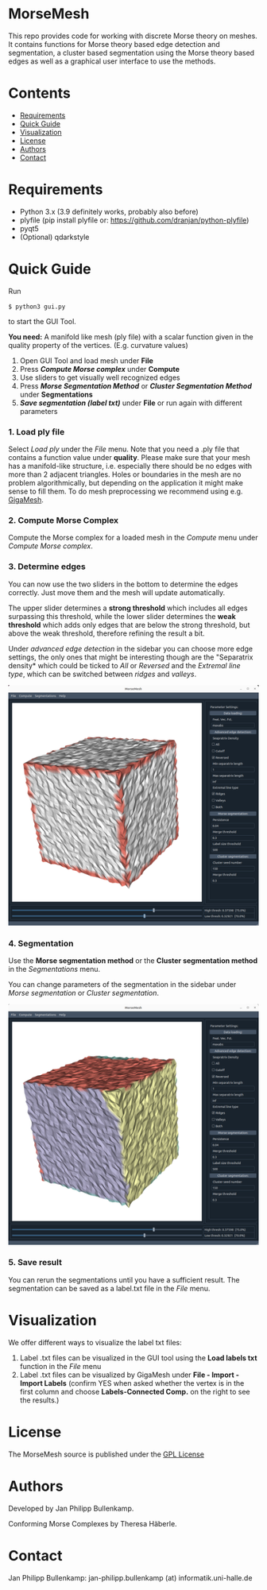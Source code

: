 # MorseMesh

This repo provides code for working with discrete Morse theory on meshes. It contains functions for Morse theory based edge detection and segmentation, a cluster based segmentation using the Morse theory based edges as well as a graphical user interface to use the methods.

# Contents
- [Requirements](#requirements)
- [Quick Guide](#quick-guide)
- [Visualization](#visualization)
- [License](#license)
- [Authors](#authors)
- [Contact](#contact)

# Requirements

- Python 3.x (3.9 definitely works, probably also before)
- plyfile (pip install plyfile or: https://github.com/dranjan/python-plyfile)
- pyqt5 
- (Optional) qdarkstyle 


# Quick Guide

Run

```
$ python3 gui.py
```
to start the GUI Tool.

**You need:** A manifold like mesh (ply file) with a scalar function given in the quality 
property of the vertices. (E.g. curvature values)

1. Open GUI Tool and load mesh under **File**
2. Press ***Compute Morse complex*** under **Compute**
3. Use sliders to get visually well recognized edges
4. Press ***Morse Segmentation Method*** or ***Cluster Segmentation Method*** 
under **Segmentations**
5. ***Save segmentation (label txt)*** under **File** or run again with different 
parameters

### **1. Load ply file**

Select *Load ply* under the *File* menu. Note that you need a .ply file that contains 
a function value under **quality**.
Please make sure that your mesh has a manifold-like structure, i.e. especially there 
should be no edges with more than 2 adjacent triangles. Holes or boundaries in the
mesh are no problem algorithmically, but depending on the application it might make 
sense to fill them.
To do mesh preprocessing we recommend using e.g. [GigaMesh](https://gigamesh.eu/).

### **2. Compute Morse Complex**

Compute the Morse complex for a loaded mesh in the *Compute* menu under 
*Compute Morse complex*.

### **3. Determine edges**

You can now use the two sliders in the bottom to determine the edges correctly. Just
move them and the mesh will update automatically. 

The upper slider determines a **strong threshold** which includes all edges surpassing this 
threshold, while the lower slider determines the **weak threshold** which adds only edges 
that are below the strong threshold, but above the weak threshold, therefore refining 
the result a bit.

Under *advanced edge detection* in the sidebar you can choose more edge settings, the 
only ones that might be interesting though are the "Separatrix density* which could be 
ticked to *All* or *Reversed* and the *Extremal line type*, which can be switched 
between *ridges* and *valleys*. 

![Edge Detection](images/gui_screenshot.png)

### **4. Segmentation**

Use the **Morse segmentation method** or the **Cluster segmentation method** in the 
*Segmentations* menu. 

You can change parameters of the segmentation in the sidebar under *Morse segmentation* 
or *Cluster segmentation*.

![Segmentation](images/gui_segmentation_screenshot.png)

### **5. Save result**

You can rerun the segmentations until you have a sufficient result. The segmentation 
can be saved as a label.txt file in the *File* menu.

# Visualization
We offer different ways to visualize the label txt files: 
1. Label .txt files can be visualized in the GUI tool using the **Load labels txt** function in the *File* menu
2. Label .txt files can be visualized by GigaMesh under **File - Import - Import Labels** (confirm YES when asked whether the vertex is in the first column and choose **Labels-Connected Comp.** on the right to see the results.)

# License

The MorseMesh source is published under the [GPL License](https://www.gnu.org/licenses/gpl-3.0.de.html)

# Authors

Developed by Jan Philipp Bullenkamp.

Conforming Morse Complexes by Theresa Häberle.

# Contact

Jan Philipp Bullenkamp: jan-philipp.bullenkamp (at) informatik.uni-halle.de